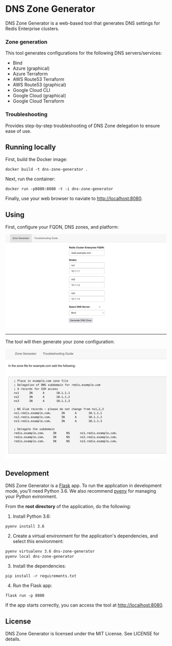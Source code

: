 # DNS Zone Generator

DNS Zone Generator is a web-based tool that generates DNS settings for Redis Enterprise clusters.

### Zone generation

This tool generates configurations for the following DNS servers/services:
- Bind
- Azure (graphical)
- Azure Terraform
- AWS Route53 Terraform
- AWS Route53 (graphical)
- Google Cloud CLI
- Google Cloud (graphical)
- Google Cloud Terraform

### Troubleshooting

Provides step-by-step troubleshooting of DNS Zone delegation to ensure ease of use.

## Running locally

First, build the Docker image:

```
docker build -t dns-zone-generator .
```

Next, run the container:

```
docker run -p8080:8080 -t -i dns-zone-generator
```

Finally, use your web browser to naviate to [http://localhost:8080](http://localhost:8080).

## Using

First, configure your FQDN, DNS zones, and platform:

![Zone configuration image](docs/zone-configuration.png)

<hr/>

The tool will then generate your zone configuration:

![Generated zone](docs/generated-zone.png)

## Development

DNS Zone Generator is a [Flask](https://flask.palletsprojects.com/en/2.2.x/) app. To run the application in development mode, you'll need Python 3.6. We also recommend [pyenv](https://github.com/pyenv/pyenv#getting-pyenv) for managing your Python evironment.

From the **root directory** of the application, do the following:

1. Install Python 3.6:

```
pyenv install 3.6
```

2. Create a virtual environment for the application's dependencies, and select this environment:

```
pyenv virtualenv 3.6 dns-zone-generator
pyenv local dns-zone-generator
```

3. Install the dependencies:

```
pip install -r requirements.txt
```

4. Run the Flask app:

```
flask run -p 8080
```

If the app starts correctly, you can access the tool at [http://localhost:8080](http://localhost:8080).

## License

DNS Zone Generator is licensed under the MIT License. See LICENSE for details.
